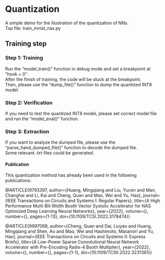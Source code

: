 # Quantization
A simple demo for the illustration of the quantization of NNs.  
Top file: train_mnist_nas.py  

## Training step

### Step 1: Training
Run the “model_train()” function in debug mode and set a breakpoint at “hook = 0”.  
After the finish of training, the code will be stuck at the breakpoint.  
Then, please use the “dump_file()” function to dump the quantized INT8 model.
### Step 2: Verification
If you need to test the quantized INT8 model, please set correct model file and run the “model_eval()” function. 
### Step 3: Extraction
If you want to analyze the dumped file, please use the “parse_hand_dumped_file()” function to decode the dumped file.  
Some relevant .txt files could be generated.


























#### Publication

This quantization method has already been used in the following publications:

@ARTICLE{9793397,  author={Huang, Mingqiang and Liu, Yucen and Man, Changhai and Li, Kai and Cheng, Quan and Mao, Wei and Yu, Hao},  journal={IEEE Transactions on Circuits and Systems I: Regular Papers},   title={A High Performance Multi-Bit-Width Booth Vector Systolic Accelerator for NAS Optimized Deep Learning Neural Networks},   year={2022},  volume={},  number={},  pages={1-13},  doi={10.1109/TCSI.2022.3178474}}

@ARTICLE{9997088,  author={Cheng, Quan and Dai, Liuyao and Huang, Mingqiang and Shen, Ao and Mao, Wei and Hashimoto, Masanori and Yu, Hao},  journal={IEEE Transactions on Circuits and Systems II: Express Briefs},   title={A Low-Power Sparse Convolutional Neural Network Accelerator with Pre-Encoding Radix-4 Booth Multiplier},   year={2022},  volume={},  number={},  pages={1-1},  doi={10.1109/TCSII.2022.3231361}}
